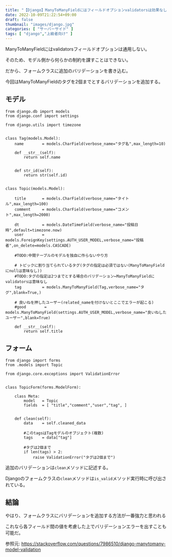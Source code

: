 ```yaml
---
title: "【Django】ManyToManyFieldにはフィールドオプションvalidatorsは効果なしなので、フォームクラスに追加のバリデーションを【多対多は特殊】"
date: 2022-10-09T21:22:54+09:00
draft: false
thumbnail: "images/django.jpg"
categories: [ "サーバーサイド" ]
tags: [ "django","上級者向け" ]
---
```


ManyToManyFieldにはvalidatorsフィールドオプションは通用しない。

そのため、モデル側から何らかの制約を課すことはできない。

だから、フォームクラスに追加のバリデーションを書き込む。

今回はManyToManyFieldのタグを2個までとするバリデーションを追加する。

## モデル

    from django.db import models
    from django.conf import settings
    
    from django.utils import timezone
    
    
    class Tag(models.Model):
        name        = models.CharField(verbose_name="タグ名",max_length=10)
    
        def __str__(self):
            return self.name
    
    
        def str_id(self):
            return str(self.id)
    
    
    class Topic(models.Model):
    
        title       = models.CharField(verbose_name="タイトル",max_length=100)
        comment     = models.CharField(verbose_name="コメント",max_length=2000)
    
        dt          = models.DateTimeField(verbose_name="投稿日時",default=timezone.now)
        user        = models.ForeignKey(settings.AUTH_USER_MODEL,verbose_name="投稿者",on_delete=models.CASCADE)
    
        #TODO:中間テーブルのモデルを独自に作らないやり方
    
        # トピックに割り当てられているタグ(タグの指定は必須ではない(ManyToManyFieldにnullは意味なし))
        #TODO:タグの指定は2つまでとする場合のバリデーション←ManyToManyFieldにvalidatorsは意味なし
        tag         = models.ManyToManyField(Tag,verbose_name="タグ",blank=True,)
    
        # 良いねを押したユーザー(related_nameを付けないとここでエラーが起こる)
        #good        = models.ManyToManyField(settings.AUTH_USER_MODEL,verbose_name="良いねしたユーザー",blank=True)
    
        def __str__(self):
            return self.title
    
    
## フォーム


    from django import forms
    from .models import Topic
    
    from django.core.exceptions import ValidationError
    
    
    class TopicForm(forms.ModelForm):
    
        class Meta:
            model   = Topic
            fields  = [ "title","comment","user","tag", ]
    
    
        def clean(self):
            data    = self.cleaned_data

            #このtagsはTagモデルのオブジェクト(複数)
            tags    = data["tag"]

            #タグは2個まで
            if len(tags) > 2:
                raise ValidationError("タグは2個まで")
    
    

追加のバリデーションは`clean`メソッドに記述する。

Djangoのフォームクラスの`clean`メソッドは`is_valid`メソッド実行時に呼び出されている。



## 結論

やはり、フォームクラスにバリデーションを追加する方法が一番強力と思われる

これなら各フィールド間の値を考慮した上でバリデーションエラーを出すことも可能だ。

参照元: https://stackoverflow.com/questions/7986510/django-manytomany-model-validation

